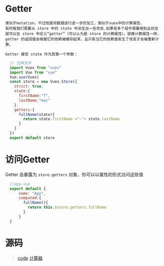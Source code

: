 # Getter
    类似于mutation，不过他是将数据进行进一步的加工，类似于vuex中的计算属性，
    有时候我们需要从 store 中的 state 中派生出一些状态.如果有多个组件需要用到此状态
    就可以在 store 中定义“getter”（可以认为是 store 的计算属性）。就像计算属性一样，
    getter 的返回值会根据它的依赖被缓存起来，且只有当它的依赖值发生了改变才会被重新计算。

    Getter 接受 state 作为其第一个参数：

  ``` js
    // 仓库文件
    import Vuex from "vuex"
    import Vue from "vue"
    Vue.use(Vuex)
    const store = new Vuex.Store({
      strict: true,
      state:{
        firstName:"T",
        lastName:"mac"
      },
      getters:{
        fullName(state){
          return state.firstName +"-"+ state.lastName
        }
      }
    })
    export default store
  ```

# 访问Getter
  Getter 会暴露为 `store.getters` 对象，你可以以属性的形式访问这些值
  ``` js
    //app.vue
    export default {
        name: "App",
        computed:{
          fullName(){
            return this.$store.getters.fullName
          }
        }
    }
  ```

# 源码
 > [code](code/getter)
 > [计算器](code/count2)
